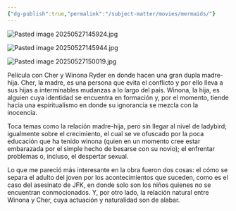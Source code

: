 ```yaml
---
{"dg-publish":true,"permalink":"/subject-matter/movies/mermaids/"}
---
```


![Pasted image 20250527145924.jpg](/img/user/DB/Pasted%20image%2020250527145924.jpg)

![Pasted image 20250527145944.jpg](/img/user/DB/Pasted%20image%2020250527145944.jpg)

![Pasted image 20250527150019.jpg](/img/user/DB/Pasted%20image%2020250527150019.jpg)

Película con Cher y Winona Ryder en donde hacen una gran dupla madre-hija. Cher, la madre, es una persona que evita el conflicto y por ello lleva a sus hijas a interminables mudanzas a lo largo del país. Winona, la hija, es alguien cuya identidad se encuentra en formación y, por el momento, tiende hacia una espiritualismo en donde su ignorancia se mezcla con la inocencia. 

Toca temas como la relación madre-hija, pero sin llegar al nivel de ladybird; igualmente sobre el crecimiento, el cual se ve ofuscado por la poca educación que ha tenido winona (quien en un momento cree estar embarazada por el simple hecho de besarse con su novio); el enfrentar problemas o, incluso, el despertar sexual. 

Lo que me pareció más interesante en la obra fueron dos cosas: el cómo se separa el adulto del joven por los acontecimientos que suceden, como es el caso del asesinato de JFK, en donde solo son los niños quienes no se encuentran conmocionados. Y, por otro lado, la relación natural entre Winona y Cher, cuya actuación y naturalidad son de alabar. 








